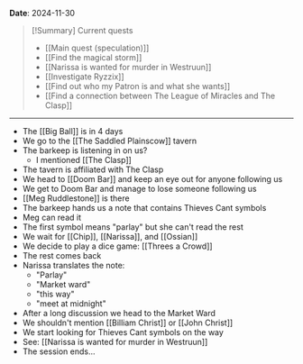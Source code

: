 **Date**: 2024-11-30

> [!Summary] Current quests
> - [[Main quest (speculation)]]
> - [[Find the magical storm]]
> - [[Narissa is wanted for murder in Westruun]]
> - [[Investigate Ryzzix]]
> - [[Find out who my Patron is and what she wants]]
> - [[Find a connection between The League of Miracles and The Clasp]]

---
- The [[Big Ball]] is in 4 days
- We go to the [[The Saddled Plainscow]] tavern
- The barkeep is listening in on us?
	- I mentioned [[The Clasp]]
- The tavern is affiliated with The Clasp
- We head to [[Doom Bar]] and keep an eye out for anyone following us
- We get to Doom Bar and manage to lose someone following us
- [[Meg Ruddlestone]] is there
- The barkeep hands us a note that contains Thieves Cant symbols
- Meg can read it
- The first symbol means "parlay" but she can't read the rest
- We wait for [[Chip]], [[Narissa]], and [[Ossian]]
- We decide to play a dice game: [[Threes a Crowd]]
- The rest comes back
- Narissa translates the note:
	- "Parlay"
	- "Market ward"
	- "this way"
	- "meet at midnight"
- After a long discussion we head to the Market Ward
- We shouldn't mention [[Billiam Christ]] or [[John Christ]]
- We start looking for Thieves Cant symbols on the way
- See: [[Narissa is wanted for murder in Westruun]]
- The session ends...
